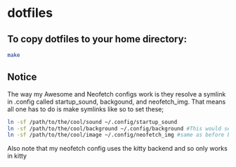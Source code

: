 # dotfiles
## To copy dotfiles to your home directory:
```sh
make
```
## Notice
The way my Awesome and Neofetch configs work is they resolve a symlink in .config called startup_sound, backgound, and neofetch_img. That means all one has to do is make symlinks like so to set these;
```sh
ln -sf /path/to/the/cool/sound ~/.config/startup_sound
ln -sf /path/to/the/cool/background ~/.config/background #This would set the background and you would just have to refresh with Ctrl+Mod4+R
ln -sf /path/to/the/cool/image ~/.config/neofetch_img #same as before but for neofetch image
```
Also note that my neofetch config uses the kitty backend and so only works in kitty
